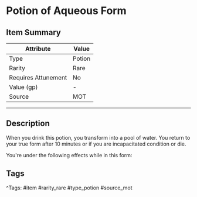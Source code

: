# Potion of Aqueous Form

## Item Summary

| Attribute            | Value                        |
|----------------------|------------------------------|
| Type                 | Potion |
| Rarity               | Rare             |
| Requires Attunement  | No                |
| Value (gp)           | -    |
| Source               | MOT |

---

## Description

When you drink this potion, you transform into a pool of water. You return to your true form after 10 minutes or if you are incapacitated condition or die.

You're under the following effects while in this form:

## Tags

^Tags: #item #rarity_rare #type_potion #source_mot